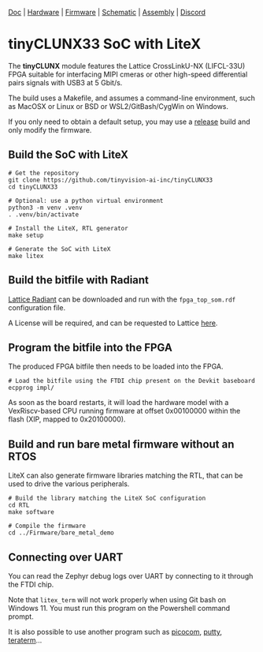 [Doc](https://tinyclunx33.tinyvision.ai/) |
[Hardware](https://github.com/tinyvision-ai-inc/tinyCLUNX33/tree/main/Schematics) |
[Firmware](https://docs.zephyrproject.org/latest/boards/riscv/tinyclunx33/doc/index.html) |
[Schematic](tinyCLUNX33_v2.0_Schematic.pdf) |
[Assembly](tinyCLUNX33_v2.0_Assembly.pdf) |
[Discord](https://discord.gg/yjVc6P3sCt)

# tinyCLUNX33 SoC with LiteX

The **tinyCLUNX** module features the Lattice CrossLinkU-NX (LIFCL-33U) FPGA
suitable for interfacing MIPI cmeras or other high-speed differential pairs
signals with USB3 at 5 Gbit/s.

The build uses a Makefile, and assumes a command-line environment, such
as MacOSX or Linux or BSD or WSL2/GitBash/CygWin on Windows.

If you only need to obtain a default setup, you may use a
[release](https://github.com/tinyvision-ai-inc/tinyCLUNX33/releases)
build and only modify the firmware.

## Build the SoC with LiteX

```shell
# Get the repository
git clone https://github.com/tinyvision-ai-inc/tinyCLUNX33
cd tinyCLUNX33

# Optional: use a python virtual environment
python3 -m venv .venv
. .venv/bin/activate

# Install the LiteX, RTL generator
make setup

# Generate the SoC with LiteX
make litex
```

## Build the bitfile with Radiant

[Lattice Radiant](https://www.latticesemi.com/LatticeRadiant) can be downloaded
and run with the `fpga_top_som.rdf` configuration file.

A License will be required, and can be requested to Lattice
[here](https://www.latticesemi.com/Support/Licensing#requestRadiant).

## Program the bitfile into the FPGA

The produced FPGA bitfile then needs to be loaded into the FPGA.

```
# Load the bitfile using the FTDI chip present on the Devkit baseboard
ecpprog impl/
```

As soon as the board restarts, it will load the hardware model with a
VexRiscv-based CPU running firmware at offset 0x00100000 within the flash
(XIP, mapped to 0x20100000).

## Build and run bare metal firmware without an RTOS

LiteX can also generate firmware libraries matching the RTL, that can be used
to drive the various peripherals.

```
# Build the library matching the LiteX SoC configuration
cd RTL
make software

# Compile the firmware
cd ../Firmware/bare_metal_demo
```

## Connecting over UART

You can read the Zephyr debug logs over UART by connecting to it through the
FTDI chip.

Note that `litex_term` will not work properly when using Git bash on Windows 11.
You must run this program on the Powershell command prompt.

It is also possible to use another program such as
[picocom](https://github.com/npat-efault/picocom),
[putty](https://www.chiark.greenend.org.uk/~sgtatham/putty/latest.html),
[teraterm](http://www.teraterm.org/)...
